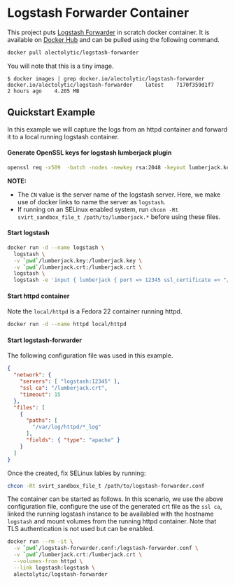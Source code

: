 # Logstash Forwarder Container

This project puts [Logstash Forwarder](https://github.com/elastic/logstash-forwarder) in scratch docker container. It is available on [Docker Hub](https://registry.hub.docker.com/u/alectolytic/logstash-forwarder/) and can be pulled using the following command.

```sh
docker pull alectolytic/logstash-forwarder
```

You will note that this is a tiny image.
```
$ docker images | grep docker.io/alectolytic/logstash-forwarder
docker.io/alectolytic/logstash-forwarder    latest    7170f359d1f7    2 hours ago    4.205 MB
```

## Quickstart Example

In this example we will capture the logs from an httpd container and forward it to a local running logstash container.

#### Generate OpenSSL keys for logstash lumberjack plugin

```sh
openssl req -x509  -batch -nodes -newkey rsa:2048 -keyout lumberjack.key -out lumberjack.crt -subj /CN=logstash
```

**NOTE:**
- The `CN` value is the server name of the logstash server. Here, we make use of docker links to name the server as `logstash`.
- If running on an SELinux enabled system, run `chcon -Rt svirt_sandbox_file_t /path/to/lumberjack.*` before using these files.

#### Start logstash

```sh
docker run -d --name logstash \
  logstash \
  -v `pwd`/lumberjack.key:/lumberjack.key \
  -v `pwd`/lumberjack.crt:/lumberjack.crt \
  logstash \
  logstash -e 'input { lumberjack { port => 12345 ssl_certificate => "/lumberjack.crt" ssl_key => "/lumberjack.key" } } output { stdout { } }'
```

#### Start httpd container

Note the `local/httpd` is a Fedora 22 container running httpd.

```sh
docker run -d --name httpd local/httpd
```

#### Start logstash-forwarder

The following configuration file was used in this example.

```json
{
  "network": {
    "servers": [ "logstash:12345" ],
    "ssl ca": "/lumberjack.crt",
    "timeout": 15
  },
  "files": [
    {
      "paths": [
        "/var/log/httpd/*_log"
      ],
      "fields": { "type": "apache" }
    }
  ]
}
```

Once the created, fix SELinux lables by running:

```sh
chcon -Rt svirt_sandbox_file_t /path/to/logstash-forwarder.conf
```

The container can be started as follows. In this scenario, we use the above configuration file, configure the use of the generated crt file as the `ssl ca`, linked the running logstash instance to be availabled with the hostname `logstash` and mount volumes from the running httpd container. Note that TLS authentication is not used but can be enabled.

```sh
docker run --rm -it \
  -v `pwd`/logstash-forwarder.conf:/logstash-forwarder.conf \
  -v `pwd`/lumberjack.crt:/lumberjack.crt \
  --volumes-from httpd \
  --link logstash:logstash \
  alectolytic/logstash-forwarder
```
